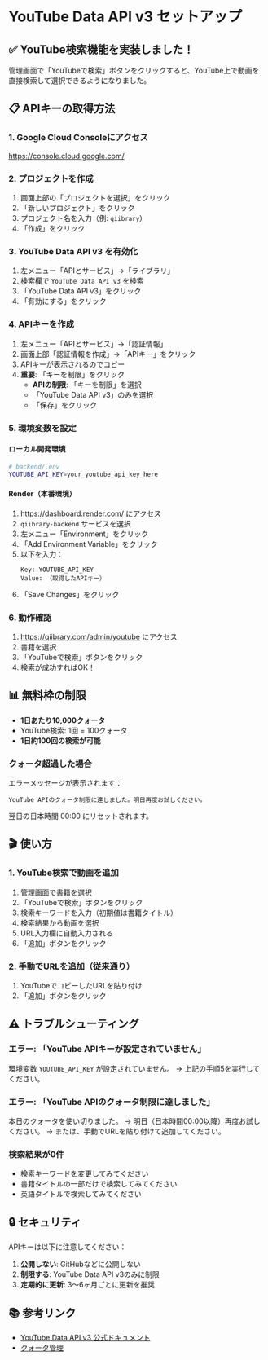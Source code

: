 # YouTube Data API v3 セットアップ

## ✅ YouTube検索機能を実装しました！

管理画面で「YouTubeで検索」ボタンをクリックすると、YouTube上で動画を直接検索して選択できるようになりました。

## 📋 APIキーの取得方法

### 1. Google Cloud Consoleにアクセス

https://console.cloud.google.com/

### 2. プロジェクトを作成

1. 画面上部の「プロジェクトを選択」をクリック
2. 「新しいプロジェクト」をクリック
3. プロジェクト名を入力（例: `qiibrary`）
4. 「作成」をクリック

### 3. YouTube Data API v3 を有効化

1. 左メニュー「APIとサービス」→「ライブラリ」
2. 検索欄で `YouTube Data API v3` を検索
3. 「YouTube Data API v3」をクリック
4. 「有効にする」をクリック

### 4. APIキーを作成

1. 左メニュー「APIとサービス」→「認証情報」
2. 画面上部「認証情報を作成」→「APIキー」をクリック
3. APIキーが表示されるのでコピー
4. **重要**: 「キーを制限」をクリック
   - **APIの制限**: 「キーを制限」を選択
   - 「YouTube Data API v3」のみを選択
   - 「保存」をクリック

### 5. 環境変数を設定

#### ローカル開発環境

```bash
# backend/.env
YOUTUBE_API_KEY=your_youtube_api_key_here
```

#### Render（本番環境）

1. https://dashboard.render.com/ にアクセス
2. `qiibrary-backend` サービスを選択
3. 左メニュー「Environment」をクリック
4. 「Add Environment Variable」をクリック
5. 以下を入力：
   ```
   Key: YOUTUBE_API_KEY
   Value: （取得したAPIキー）
   ```
6. 「Save Changes」をクリック

### 6. 動作確認

1. https://qiibrary.com/admin/youtube にアクセス
2. 書籍を選択
3. 「YouTubeで検索」ボタンをクリック
4. 検索が成功すればOK！

## 📊 無料枠の制限

- **1日あたり10,000クォータ**
- YouTube検索: 1回 = 100クォータ
- **1日約100回の検索が可能**

### クォータ超過した場合

エラーメッセージが表示されます：
```
YouTube APIのクォータ制限に達しました。明日再度お試しください。
```

翌日の日本時間 00:00 にリセットされます。

## 🎬 使い方

### 1. YouTube検索で動画を追加

1. 管理画面で書籍を選択
2. 「YouTubeで検索」ボタンをクリック
3. 検索キーワードを入力（初期値は書籍タイトル）
4. 検索結果から動画を選択
5. URL入力欄に自動入力される
6. 「追加」ボタンをクリック

### 2. 手動でURLを追加（従来通り）

1. YouTubeでコピーしたURLを貼り付け
2. 「追加」ボタンをクリック

## ⚠️ トラブルシューティング

### エラー: 「YouTube APIキーが設定されていません」

環境変数 `YOUTUBE_API_KEY` が設定されていません。
→ 上記の手順5を実行してください。

### エラー: 「YouTube APIのクォータ制限に達しました」

本日のクォータを使い切りました。
→ 明日（日本時間00:00以降）再度お試しください。
→ または、手動でURLを貼り付けて追加してください。

### 検索結果が0件

- 検索キーワードを変更してみてください
- 書籍タイトルの一部だけで検索してみてください
- 英語タイトルで検索してみてください

## 🔒 セキュリティ

APIキーは以下に注意してください：

1. **公開しない**: GitHubなどに公開しない
2. **制限する**: YouTube Data API v3のみに制限
3. **定期的に更新**: 3〜6ヶ月ごとに更新を推奨

## 📚 参考リンク

- [YouTube Data API v3 公式ドキュメント](https://developers.google.com/youtube/v3)
- [クォータ管理](https://console.cloud.google.com/apis/api/youtube.googleapis.com/quotas)

